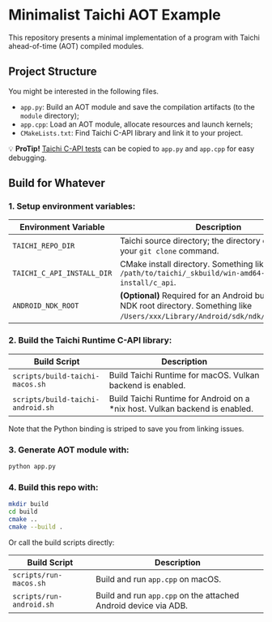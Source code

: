 # Minimalist Taichi AOT Example

This repository presents a minimal implementation of a program with Taichi ahead-of-time (AOT) compiled modules.

## Project Structure

You might be interested in the following files.

- `app.py`: Build an AOT module and save the compilation artifacts (to the `module` directory);
- `app.cpp`: Load an AOT module, allocate resources and launch kernels;
- `CMakeLists.txt`: Find Taichi C-API library and link it to your project.

💡 **ProTip!** [Taichi C-API tests](https://github.com/taichi-dev/taichi/tree/master/c_api/tests) can be copied to `app.py` and `app.cpp` for easy debugging.

## Build for Whatever

### 1. Setup environment variables:

|Environment Variable|Description|
|-|-|
|`TAICHI_REPO_DIR`|Taichi source directory; the directory created by your `git clone` command.|
|`TAICHI_C_API_INSTALL_DIR`|CMake install directory. Something like `/path/to/taichi/_skbuild/win-amd64-3.9/cmake-install/c_api`.|
|`ANDROID_NDK_ROOT`|**(Optional)** Required for an Android build. Android NDK root directory. Something like `/Users/xxx/Library/Android/sdk/ndk/21.4.7075529`. |

### 2. Build the Taichi Runtime C-API library:

|Build Script|Description|
|-|-|
|`scripts/build-taichi-macos.sh`|Build Taichi Runtime for macOS. Vulkan backend is enabled.|
|`scripts/build-taichi-android.sh`|Build Taichi Runtime for Android on a *nix host. Vulkan backend is enabled.|

Note that the Python binding is striped to save you from linking issues.

### 3. Generate AOT module with:

```bash
python app.py
```

### 4. Build this repo with:

```bash
mkdir build
cd build
cmake ..
cmake --build .
```

Or call the build scripts directly:

|Build Script|Description|
|-|-|
|`scripts/run-macos.sh`|Build and run `app.cpp` on macOS.|
|`scripts/run-android.sh`|Build and run `app.cpp` on the attached Android device via ADB.|
